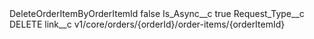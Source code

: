 <?xml version="1.0" encoding="UTF-8"?>
<CustomMetadata xmlns="http://soap.sforce.com/2006/04/metadata" xmlns:xsi="http://www.w3.org/2001/XMLSchema-instance" xmlns:xsd="http://www.w3.org/2001/XMLSchema">
    <label>DeleteOrderItemByOrderItemId</label>
    <protected>false</protected>
    <values>
        <field>Is_Async__c</field>
        <value xsi:type="xsd:boolean">true</value>
    </values>
    <values>
        <field>Request_Type__c</field>
        <value xsi:type="xsd:string">DELETE</value>
    </values>
    <values>
        <field>link__c</field>
        <value xsi:type="xsd:string">v1/core/orders/{orderId}/order-items/{orderItemId}</value>
    </values>
</CustomMetadata>
